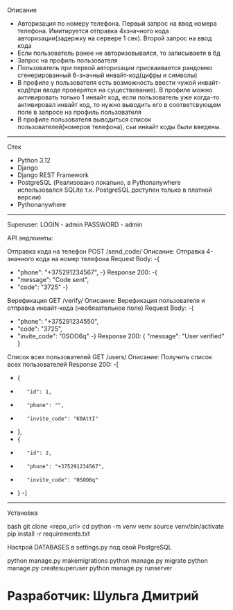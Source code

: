 Описание

-	Авторизация по номеру телефона. Первый запрос на ввод номера телефона. Имитируется отправка 4хзначного кода авторизации(задержку на сервере 1 сек). Второй запрос на ввод кода 
-	Если пользователь ранее не авторизовывался, то записываетя в бд 
-	Запрос на профиль пользователя
-	Пользователь при первой авторизации присваивается рандомно сгенерированный 6-значный инвайт-код(цифры и символы)
-	В профиле у пользователя есть возможность ввести чужой инвайт-код(при вводе проверятся на существование). В профиле можно активировать только 1 инвайт код, если пользователь уже когда-то активировал инвайт код, то нужно выводить его в соответсвующем поле в запросе на профиль пользователя
-	В профиле пользователя выводиться список пользователей(номеров телефона), сьи инвайт коды были введены.

---
Стек

- Python 3.12
- Django
- Django REST Framework
- PostgreSQL (Реализовано локально, в Pythonanywhere использовался SQLite т.к. PostgreSQL доступен только в платной версии)
- Pythonanywhere
---
Superuser:
LOGIN - admin
PASSWORD - admin

API эндпоинты:

Отправка кода на телефон
POST /send_code/
Описание: Отправка 4-значного кода на номер телефона
Request Body:
-{
-  "phone": "+375291234567",
-}
Response 200:
-{
-    "message": "Code sent",
-    "code": "3725"
-}

Верефикация 
GET /verify/
Описание: Верефикация пользователя и отправка инвайт-кода (необязательное поле)
Request Body:
-{
-  "phone": "+375291234550",
-  "code": "3725",
-  "invite_code": "0SOO6q"
-}
Response 200:
{
    "message": "User verified"
}

Список всех пользователей
GET /users/
Описание: Получить список всех пользователей
Response 200:
-[
-    {
-        "id": 1,
-        "phone": "",
-        "invite_code": "K0AttI"
-    },
-    {
-        "id": 2,
-        "phone": "+375291234567",
-        "invite_code": "0SOO6q"
-    }
-]

---

Установка

bash
git clone <repo_url>
cd <project>
python -m venv venv
source venv/bin/activate
pip install -r requirements.txt

Настрой DATABASES в settings.py под свой PostgreSQL

python manage.py makemigrations
python manage.py migrate
python manage.py createsuperuser
python manage.py runserver

# Разработчик: Шульга Дмитрий
